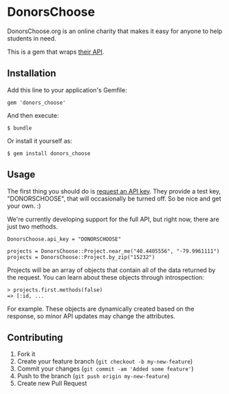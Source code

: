 # DonorsChoose

DonorsChoose.org is an online charity that makes it easy for anyone to help students in need.

This is a gem that wraps [their API](http://developer.donorschoose.org/home).

## Installation

Add this line to your application's Gemfile:

    gem 'donors_choose'

And then execute:

    $ bundle

Or install it yourself as:

    $ gem install donors_choose

## Usage

The first thing you should do is [request an API
key](http://developer.donorschoose.org/help-contact). They provide a test key,
"DONORSCHOOSE", that will occasionally be turned off. So be nice and get your
own. :)

We're currently developing support for the full API, but right now, there are
just two methods.

    DonorsChoose.api_key = "DONORSCHOOSE"

    projects = DonorsChoose::Project.near_me("40.4405556", "-79.9961111")
    projects = DonorsChoose::Project.by_zip("15232")

Projects will be an array of objects that contain all of the data returned by
the request. You can learn about these objects through introspection:

    > projects.first.methods(false)
    => [:id, ...
 
For example. These objects are dynamically created based on the response, so
minor API updates may change the attributes.

## Contributing

1. Fork it
2. Create your feature branch (`git checkout -b my-new-feature`)
3. Commit your changes (`git commit -am 'Added some feature'`)
4. Push to the branch (`git push origin my-new-feature`)
5. Create new Pull Request
